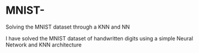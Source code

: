 # MNIST-
Solving the MNIST dataset through a KNN and NN 

I have solved the MNIST dataset of handwritten digits using a simple Neural Network and KNN architecture 
